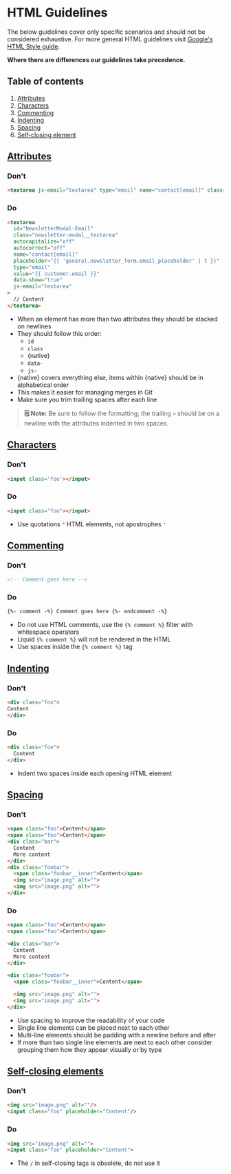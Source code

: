 # HTML Guidelines

The below guidelines cover only specific scenarios and should not be considered exhaustive. For more general HTML guidelines visit [Google's HTML Style guide](https://google.github.io/styleguide/htmlcssguide.html).

**Where there are differences our guidelines take precedence.**

## Table of contents

1. [Attributes](#attributes)
1. [Characters](#characters)
1. [Commenting](#commenting)
1. [Indenting](#indenting)
1. [Spacing](#spacing)
1. [Self-closing element](#self-closing-elements)

## [Attributes](#attributes)

### Don't
```html
<textarea js-email="textarea" type="email" name="contact[email]" class="newsletter-modal__textarea" id="NewsletterModal-Email" value="{{ customer.email }}" placeholder="{{ 'general.newsletter_form.email_placeholder' | t }}" autocorrect="off" autocapitalize="off" data-show="true"></textarea>
```

### Do
```html
<textarea
  id="NewsletterModal-Email"
  class="newsletter-modal__textarea"
  autocapitalize="off"
  autocorrect="off"
  name="contact[email]"
  placeholder="{{ 'general.newsletter_form.email_placeholder' | t }}"
  type="email"
  value="{{ customer.email }}"
  data-show="true"
  js-email="textarea"
>
  // Content
</textarea>
```

* When an element has more than two attributes they should be stacked on newlines
* They should follow this order:
  * `id`
  * `class`
  * {native}
  * `data-`
  * `js-`
* {native} covers everything else, items within {native} should be in alphabetical order
* This makes it easier for managing merges in Git
* Make sure you trim trailing spaces after each line

> **🗒 Note:** Be sure to follow the formatting; the trailing `>` should be on a newline with the attributes indented in two spaces.

## [Characters](#characters)

### Don't
```html
<input class='foo'></input>
```

### Do
```html
<input class="foo"></input>
```

* Use quotations `"` HTML elements, not apostrophes `'`

## [Commenting](#commenting)

### Don't
```html
<!-- Comment goes here -->
```

### Do
```html
{%- comment -%} Comment goes here {%- endcomment -%}
```

* Do not use HTML comments, use the `{% comment %}` filter with whitespace operators
* Liquid `{% comment %}` will not be rendered in the HTML
* Use spaces inside the `{% comment %}` tag

## [Indenting](#indenting)

### Don't
```html
<div class="foo">
Content
</div>
```

### Do
```html
<div class="foo">
  Content
</div>
```

* Indent two spaces inside each opening HTML element

## [Spacing](#spacing)

### Don't
```html
<span class="foo">Content</span>
<span class="foo">Content</span>
<div class="bar">
  Content
  More content
</div>
<div class="foobar">
  <span class="foobar__inner">Content</span>
  <img src="image.png" alt="">
  <img src="image.png" alt="">
</div>
```

### Do
```html
<span class="foo">Content</span>
<span class="foo">Content</span>

<div class="bar">
  Content
  More content
</div>

<div class="foobar">
  <span class="foobar__inner">Content</span>

  <img src="image.png" alt="">
  <img src="image.png" alt="">
</div>
```

* Use spacing to improve the readability of your code
* Single line elements can be placed next to each other
* Multi-line elements should be padding with a newline before and after
* If more than two single line elements are next to each other consider grouping them how they appear visually or by type

## [Self-closing elements](#self-closing-elements)

### Don't
```html
<img src="image.png" alt=""/>
<input class="foo" placeholder="Content"/>
```

### Do
```html
<img src="image.png" alt="">
<input class="foo" placeholder="Content">
```

* The `/` in self-closing tags is obsolete, do not use it